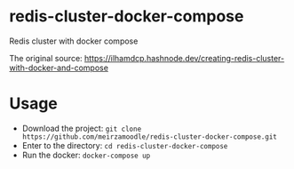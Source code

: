 # redis-cluster-docker-compose
Redis cluster with docker compose

The original source: https://ilhamdcp.hashnode.dev/creating-redis-cluster-with-docker-and-compose

# Usage
- Download the project: `git clone https://github.com/meirzamoodle/redis-cluster-docker-compose.git`
- Enter to the directory: `cd redis-cluster-docker-compose`
- Run the docker: `docker-compose up`

